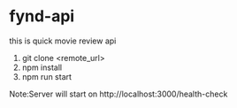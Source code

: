 # fynd-api
this is quick movie review api

 1. git clone <remote_url>
 2. npm install
 3. npm run start
 
 Note:Server will start on http://localhost:3000/health-check


